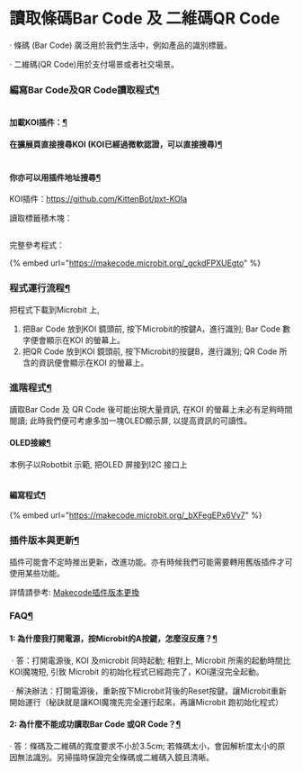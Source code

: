 # 讀取條碼Bar Code 及 二維碼QR Code

· 條碼 (Bar Code) 廣泛用於我們生活中，例如產品的識別標籤。

· 二維碼(QR Code)用於支付場景或者社交場景。

### 編寫Bar Code及QR Code讀取程式[¶](broken-reference)

<figure><img src="https://kittenbothk.readthedocs.io/en/latest/_images/mcbanner.png" alt=""><figcaption></figcaption></figure>

#### 加載KOI插件：[¶](broken-reference)

#### 在擴展頁直接搜尋KOI (KOI已經過微軟認證，可以直接搜尋)[¶](broken-reference)

<figure><img src="https://kittenbothk.readthedocs.io/en/latest/_images/koi_search.png" alt=""><figcaption></figcaption></figure>

#### 你亦可以用插件地址搜尋[¶](broken-reference)

KOI插件：https://github.com/KittenBot/pxt-KOIa

讀取標籤積木塊：

<figure><img src="https://kittenbothk.readthedocs.io/en/latest/_images/014.png" alt=""><figcaption></figcaption></figure>

完整參考程式：

{% embed url="https://makecode.microbit.org/_gckdFPXUEgto" %}

### 程式運行流程[¶](broken-reference)

把程式下載到Microbit 上,

1. 把Bar Code 放到KOI 鏡頭前, 按下Microbit的按鍵A，進行識別; Bar Code 數字便會顯示在KOI 的螢幕上。
2. 把QR Code 放到KOI 鏡頭前, 按下Microbit的按鍵B，進行識別; QR Code 所含的資訊便會顯示在KOI 的螢幕上。

### 進階程式[¶](broken-reference)

讀取Bar Code 及 QR Code 後可能出現大量資訊, 在KOI 的螢幕上未必有足夠時間閱讀; 此時我們便可考慮多加一塊OLED顯示屏, 以提高資訊的可讀性。

#### OLED接線[¶](broken-reference)

本例子以Robotbit 示範, 把OLED 屏接到I2C 接口上

<figure><img src="https://kittenbothk.readthedocs.io/en/latest/_images/03-1.png" alt=""><figcaption></figcaption></figure>

#### 編寫程式[¶](broken-reference)

{% embed url="https://makecode.microbit.org/_bXFegEPx6Vv7" %}

### 插件版本與更新[¶](broken-reference)

插件可能會不定時推出更新，改進功能。亦有時候我們可能需要轉用舊版插件才可使用某些功能。

詳情請參考: [Makecode插件版本更換](../../makecode/makecodeextupdate.md)

### FAQ[¶](broken-reference)

#### 1: 為什麼我打開電源，按Microbit的A按鍵，怎麼沒反應？[¶](broken-reference)

​ · 答：打開電源後, KOI 及microbit 同時起動; 相對上, Microbit 所需的起動時間比KOI魔塊短, 引致 Microbit 的初始化程式已經跑完了，KOI還沒完全起動。

​ · 解決辦法：打開電源後，重新按下Microbit背後的Reset按鍵，讓Microbit重新開始運行（秘訣就是讓KOI魔塊先完全運行起來，再讓Microbit 跑初始化程式）

#### 2: 為什麼不能成功讀取Bar Code 或QR Code？[¶](broken-reference)

· 答：條碼及二維碼的寬度要求不小於3.5cm; 若條碼太小，會因解析度太小的原因無法識別。另掃描時保證完全條碼或二維碼入鏡且清晰。
